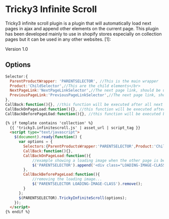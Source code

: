 Tricky3 Infinite Scroll
=========

Tricky3 infinite scroll plugin is a plugin that will automatically load next pages in ajax and append other elements on the current page. This plugin has been developed mainly to use in shopify stores especially on collection pages but it can be used in any other websites. [1]:

Version 1.0

Options
---------

``` javascript
Selector:{
  ParentProductWrapper: 'PARENTSELECTOR', //This is the main wrapper
  Product:'ChildSelector',//This are the child elements</br>
  NextPageLink:'NextPageLinkSelector',//The next page link, should be unique on the page</br>
  PreviousPageLink:'PreviousPageLinkSelector',//The next page link, should be unique on the page</br>
},
CallBack:function(){}, //this function will be executed after all next pages have been loaded</br>
CallBackOnPageLoad:function(){}, //this function will be executed after a next page has been loaded</br>
CallBackBeforePageLOad:function(){}, //this function will be executed before the next page is loaded</br>

```
``` HTML
{% if template contains 'collection' %}
  {{ 'tricky3.infinitescroll.js' | asset_url | script_tag }}
  <script type="text/javascript">
    $(document).ready(function() {
      var options = {
        Selectors:{ParentProductsWrapper:'PARENTSELECTOR',Product:'ChildSelector',NextPageLink:'NextPageLinkSelector',PreviousPageLink:'PreviousPageLinkSelector'},
        CallBack:function(){},
        CallBackOnPageLoad:function(){
			//example showing a loading image when the other page is being loaded...
			$('PARENTSELECTOR').append('<div class="LOADING-IMAGE-CLASS"/>');
		},
        CallBackBeforePageLoad:function(){
			//removing the loading image...
			$('PARENTSELECTOR LOADING-IMAGE-CLASS').remove();
		}
      };
      $(PARENTSELECTOR).TrickyInfiniteScroll(options);
    });
  </script>
{% endif %}
```